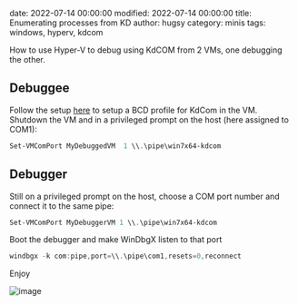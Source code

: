 date: 2022-07-14 00:00:00
modified: 2022-07-14 00:00:00
title: Enumerating processes from KD
author: hugsy
category: minis
tags: windows, hyperv, kdcom

How to use Hyper-V to debug using KdCOM from 2 VMs, one debugging the other.

## Debuggee

Follow the setup [here](https://blahcat.github.io/posts/2017/08/07/setting-up-a-windows-vm-lab-for-kernel-debugging.html) to setup a BCD profile for KdCom in the VM. Shutdown the VM and in a privileged prompt on the host (here assigned to COM1):

```powershell
Set-VMComPort MyDebuggedVM  1 \\.\pipe\win7x64-kdcom
```


## Debugger

Still on a privileged prompt on the host, choose a COM port number and connect it to the same pipe:

```powershell
Set-VMComPort MyDebuggerVM 1 \\.\pipe\win7x64-kdcom
```

Boot the debugger and make WinDbgX listen to that port

```powershell
windbgx -k com:pipe,port=\\.\pipe\com1,resets=0,reconnect
```

Enjoy 

![image](https://user-images.githubusercontent.com/590234/179017302-76f5a1ca-acc3-48fb-a6d1-e7d13ba74a45.png)
